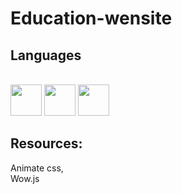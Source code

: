 # Education-wensite

## Languages

<link rel="stylesheet" href="devicon.min.css">
<div "style=inline_block"><br>

 <img width="50px" height="50px" src="https://cdn.jsdelivr.net/gh/devicons/devicon/icons/html5/html5-original-wordmark.svg" />
 <img width="50px" height="50px" src="https://cdn.jsdelivr.net/gh/devicons/devicon/icons/css3/css3-original-wordmark.svg" />
 <img width="50px" height="50px" src="https://cdn.jsdelivr.net/gh/devicons/devicon/icons/javascript/javascript-original.svg" />
 
  
## Resources:

Animate css,  
Wow.js
